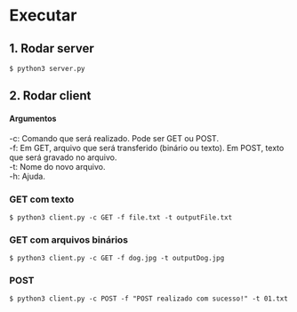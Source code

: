 # Executar
## 1. Rodar server
```
$ python3 server.py
```

## 2. Rodar client

#### Argumentos
-c: Comando que será realizado. Pode ser GET ou POST.   
-f: Em GET, arquivo que será transferido (binário ou texto). Em POST, texto que será gravado no arquivo.   
-t: Nome do novo arquivo.   
-h: Ajuda.   

### GET com texto
```
$ python3 client.py -c GET -f file.txt -t outputFile.txt
```

### GET com arquivos binários
```
$ python3 client.py -c GET -f dog.jpg -t outputDog.jpg
```

### POST
```
$ python3 client.py -c POST -f "POST realizado com sucesso!" -t 01.txt
```
